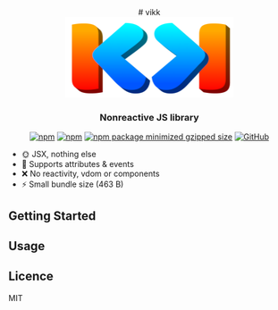 <div align="center">
# vikk
<br>
<img src="https://github.com/vikkjs/vikk/blob/main/.github/vikk.png" alt="vikk" width="300" height="144">

### Nonreactive JS library
[![npm](https://img.shields.io/npm/v/vikk)](https://www.npmjs.com/package/vikk)
[![npm](https://img.shields.io/npm/dm/vikk)](https://www.npmjs.com/package/vikk)
[![npm package minimized gzipped size](https://img.shields.io/bundlejs/size/vikk)](https://www.npmjs.com/package/vikk)
[![GitHub](https://img.shields.io/github/license/SoloJSX/vikk)](https://github.com/git/git-scm.com/blob/main/MIT-LICENSE.txt)

</div>

- :sun_with_face: JSX, nothing else
- :gem: Supports attributes & events
- :x: No reactivity, vdom or components
- :zap: Small bundle size (463 B)
## Getting Started

## Usage

## Licence
MIT


